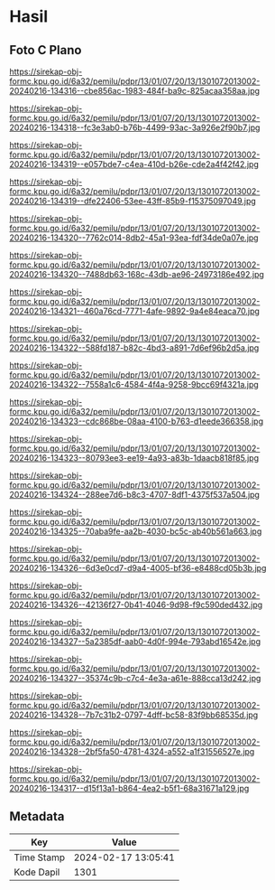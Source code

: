 # Hasil

## Foto C Plano

https://sirekap-obj-formc.kpu.go.id/6a32/pemilu/pdpr/13/01/07/20/13/1301072013002-20240216-134316--cbe856ac-1983-484f-ba9c-825acaa358aa.jpg

https://sirekap-obj-formc.kpu.go.id/6a32/pemilu/pdpr/13/01/07/20/13/1301072013002-20240216-134318--fc3e3ab0-b76b-4499-93ac-3a926e2f90b7.jpg

https://sirekap-obj-formc.kpu.go.id/6a32/pemilu/pdpr/13/01/07/20/13/1301072013002-20240216-134319--e057bde7-c4ea-410d-b26e-cde2a4f42f42.jpg

https://sirekap-obj-formc.kpu.go.id/6a32/pemilu/pdpr/13/01/07/20/13/1301072013002-20240216-134319--dfe22406-53ee-43ff-85b9-f15375097049.jpg

https://sirekap-obj-formc.kpu.go.id/6a32/pemilu/pdpr/13/01/07/20/13/1301072013002-20240216-134320--7762c014-8db2-45a1-93ea-fdf34de0a07e.jpg

https://sirekap-obj-formc.kpu.go.id/6a32/pemilu/pdpr/13/01/07/20/13/1301072013002-20240216-134320--7488db63-168c-43db-ae96-24973186e492.jpg

https://sirekap-obj-formc.kpu.go.id/6a32/pemilu/pdpr/13/01/07/20/13/1301072013002-20240216-134321--460a76cd-7771-4afe-9892-9a4e84eaca70.jpg

https://sirekap-obj-formc.kpu.go.id/6a32/pemilu/pdpr/13/01/07/20/13/1301072013002-20240216-134322--588fd187-b82c-4bd3-a891-7d6ef96b2d5a.jpg

https://sirekap-obj-formc.kpu.go.id/6a32/pemilu/pdpr/13/01/07/20/13/1301072013002-20240216-134322--7558a1c6-4584-4f4a-9258-9bcc69f4321a.jpg

https://sirekap-obj-formc.kpu.go.id/6a32/pemilu/pdpr/13/01/07/20/13/1301072013002-20240216-134323--cdc868be-08aa-4100-b763-d1eede366358.jpg

https://sirekap-obj-formc.kpu.go.id/6a32/pemilu/pdpr/13/01/07/20/13/1301072013002-20240216-134323--80793ee3-ee19-4a93-a83b-1daacb818f85.jpg

https://sirekap-obj-formc.kpu.go.id/6a32/pemilu/pdpr/13/01/07/20/13/1301072013002-20240216-134324--288ee7d6-b8c3-4707-8df1-4375f537a504.jpg

https://sirekap-obj-formc.kpu.go.id/6a32/pemilu/pdpr/13/01/07/20/13/1301072013002-20240216-134325--70aba9fe-aa2b-4030-bc5c-ab40b561a663.jpg

https://sirekap-obj-formc.kpu.go.id/6a32/pemilu/pdpr/13/01/07/20/13/1301072013002-20240216-134326--6d3e0cd7-d9a4-4005-bf36-e8488cd05b3b.jpg

https://sirekap-obj-formc.kpu.go.id/6a32/pemilu/pdpr/13/01/07/20/13/1301072013002-20240216-134326--42136f27-0b41-4046-9d98-f9c590ded432.jpg

https://sirekap-obj-formc.kpu.go.id/6a32/pemilu/pdpr/13/01/07/20/13/1301072013002-20240216-134327--5a2385df-aab0-4d0f-994e-793abd16542e.jpg

https://sirekap-obj-formc.kpu.go.id/6a32/pemilu/pdpr/13/01/07/20/13/1301072013002-20240216-134327--35374c9b-c7c4-4e3a-a61e-888cca13d242.jpg

https://sirekap-obj-formc.kpu.go.id/6a32/pemilu/pdpr/13/01/07/20/13/1301072013002-20240216-134328--7b7c31b2-0797-4dff-bc58-83f9bb68535d.jpg

https://sirekap-obj-formc.kpu.go.id/6a32/pemilu/pdpr/13/01/07/20/13/1301072013002-20240216-134328--2bf5fa50-4781-4324-a552-a1f31556527e.jpg

https://sirekap-obj-formc.kpu.go.id/6a32/pemilu/pdpr/13/01/07/20/13/1301072013002-20240216-134317--d15f13a1-b864-4ea2-b5f1-68a31671a129.jpg


## Metadata

| Key        | Value               |
| ---------- | ------------------- |
| Time Stamp | 2024-02-17 13:05:41 |
| Kode Dapil | 1301                |



